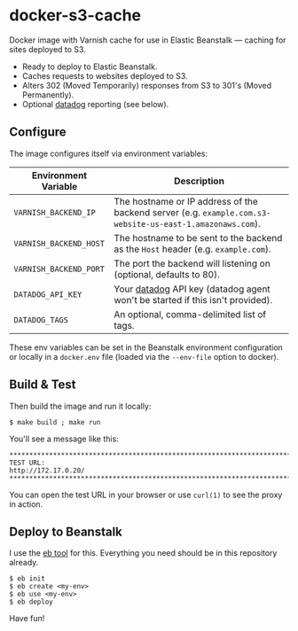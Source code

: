 # docker-s3-cache

Docker image with Varnish cache for use in Elastic Beanstalk &mdash; caching
for sites deployed to S3.

* Ready to deploy to Elastic Beanstalk.
* Caches requests to websites deployed to S3.
* Alters 302 (Moved Temporarily) responses from S3 to 301's (Moved Permanently).
* Optional [datadog](http://datadoghq.com) reporting (see below).

## Configure

The image configures itself via environment variables:

| Environment Variable   | Description                                                                                               |
|------------------------|-----------------------------------------------------------------------------------------------------------|
| `VARNISH_BACKEND_IP`   | The hostname or IP address of the backend server (e.g. `example.com.s3-website-us-east-1.amazonaws.com`). |
| `VARNISH_BACKEND_HOST` | The hostname to be sent to the backend as the `Host` header (e.g. `example.com`).                         |
| `VARNISH_BACKEND_PORT` | The port the backend will listening on (optional, defaults to 80).                                        |
| `DATADOG_API_KEY`      | Your [datadog](http://datadoghq.com) API key (datadog agent won't be started if this isn't provided).     |
| `DATADOG_TAGS`         | An optional, comma-delimited list of tags.                                                                |

These env variables can be set in the Beanstalk environment configuration or
locally in a `docker.env` file (loaded via the `--env-file` option to docker).

## Build & Test

Then build the image and run it locally:

    $ make build ; make run

You'll see a message like this:

    ********************************************************************************
    TEST URL:
    http://172.17.0.20/
    ********************************************************************************

You can open the test URL in your browser or use `curl(1)` to see the proxy in
action.


## Deploy to Beanstalk

I use the [eb tool] for this. Everything you need should be in this repository
already.

    $ eb init
    $ eb create <my-env>
    $ eb use <my-env>
    $ eb deploy

Have fun!

[eb tool]: http://docs.aws.amazon.com/elasticbeanstalk/latest/dg/command-reference-eb.html
